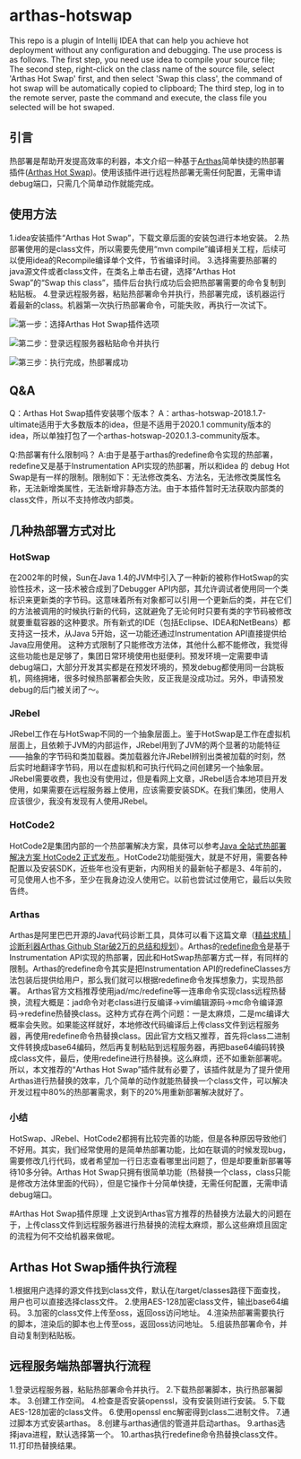 # arthas-hotswap
This repo is a plugin of Intellij IDEA that can help you achieve hot deployment without any configuration and debugging. The use process is as follows. The first step, you need use idea to compile your source file; The second step, right-click on the class name of the source file, select 'Arthas Hot Swap' first, and then select 'Swap this class', the command of hot swap will be automatically copied to clipboard; The third step, log in to the remote server, paste the command and execute, the class file you selected will be hot swaped.


## 引言
热部署是帮助开发提高效率的利器，本文介绍一种基于[Arthas](https://github.com/alibaba/arthas)简单快捷的热部署插件([Arthas Hot Swap](https://github.com/xxxtai/arthas-hotswap))。使用该插件进行远程热部署无需任何配置，无需申请debug端口，只需几个简单动作就能完成。
## 使用方法
1.idea安装插件“Arthas Hot Swap”，下载文章后面的安装包进行本地安装。
2.热部署使用的是class文件，所以需要先使用“mvn compile”编译相关工程，后续可以使用idea的Recompile编译单个文件，节省编译时间。
3.选择需要热部署的java源文件或者class文件，在类名上单击右键，选择“Arthas Hot Swap”的“Swap this class”，插件后台执行成功后会把热部署需要的命令复制到粘贴板。
4.登录远程服务器，粘贴热部署命令并执行，热部署完成，该机器运行着最新的class。机器第一次执行热部署命令，可能失败，再执行一次试下。

![第一步：选择Arthas Hot Swap插件选项](https://ata2-img.oss-cn-zhangjiakou.aliyuncs.com/bc6b14b1a24226f83ca019b43d1c986b.png)

![第二步：登录远程服务器粘贴命令并执行](https://ata2-img.oss-cn-zhangjiakou.aliyuncs.com/8cf9c577d28104b75df6804183d8d0c9.png)

![第三步：执行完成，热部署成功](https://ata2-img.oss-cn-zhangjiakou.aliyuncs.com/ff42a488e0a3c2c7aee5e0d1874fadea.png)

## Q&A
Q：Arthas Hot Swap插件安装哪个版本？
A：arthas-hotswap-2018.1.7-ultimate适用于大多数版本的idea，但是不适用于2020.1 community版本的idea，所以单独打包了一个arthas-hotswap-2020.1.3-community版本。

Q:热部署有什么限制吗？
A:由于是基于arthas的redefine命令实现的热部署，redefine又是基于Instrumentation API实现的热部署，所以和idea 的 debug Hot Swap是有一样的限制。限制如下：无法修改类名、方法名，无法修改类属性名称，无法新增类属性，无法新增非静态方法。由于本插件暂时无法获取内部类的class文件，所以不支持修改内部类。

## 几种热部署方式对比
### HotSwap
在2002年的时候，Sun在Java 1.4的JVM中引入了一种新的被称作HotSwap的实验性技术，这一技术被合成到了Debugger API内部，其允许调试者使用同一个类标识来更新类的字节码。这意味着所有对象都可以引用一个更新后的类，并在它们的方法被调用的时候执行新的代码，这就避免了无论何时只要有类的字节码被修改就要重载容器的这种要求。所有新式的IDE（包括Eclipse、IDEA和NetBeans）都支持这一技术，从Java 5开始，这一功能还通过Instrumentation API直接提供给Java应用使用。
这种方式限制了只能修改方法体，其他什么都不能修改，我觉得这些功能也是足够了，集团日常环境使用也挺便利。预发环境一定需要申请debug端口，大部分开发其实都是在预发环境的，预发debug都使用同一台跳板机，网络拥堵，很多时候热部署都会失败，反正我是没成功过。另外，申请预发debug的后门被关闭了～。
### JRebel
JRebel工作在与HotSwap不同的一个抽象层面上。鉴于HotSwap是工作在虚拟机层面上，且依赖于JVM的内部运作，JRebel用到了JVM的两个显著的功能特征——抽象的字节码和类加载器。类加载器允许JRebel辨别出类被加载的时刻，然后实时地翻译字节码，用以在虚拟机和可执行代码之间创建另一个抽象层。
JRebel需要收费，我也没有使用过，但是看网上文章，JRebel适合本地项目开发使用，如果需要在远程服务器上使用，应该需要安装SDK。在我们集团，使用人应该很少，我没有发现有人使用JRebel。
### HotCode2
HotCode2是集团内部的一个热部署解决方案，具体可以参考[Java 全站式热部署解决方案 HotCode2 正式发布
](https://www.atatech.org/articles/30561?spm=ata.13269325.0.0.346d49faGfTpH7)。HotCode2功能挺强大，就是不好用，需要各种配置以及安装SDK，近些年也没有更新，内网相关的最新帖子都是3、4年前的，可见使用人也不多，至少在我身边没人使用它。以前也尝试过使用它，最后以失败告终。
### Arthas
Arthas是阿里巴巴开源的Java代码诊断工具，具体可以看下这篇文章（[精益求精 | 诊断利器Arthas Github Star破2万的总结和规划](https://www.atatech.org/articles/171527?spm=ata.13269325.0.0.4e6049faTYvnbu)）。Arthas的[redefine命令](https://alibaba.github.io/arthas/redefine.html)是基于Instrumentation API实现的热部署，因此和HotSwap热部署方式一样，有同样的限制。Arthas的redefine命令其实是把Instrumentation API的redefineClasses方法包装后提供给用户，那么我们就可以根据redefine命令发挥想象力，实现热部署。
Arthas官方文档推荐使用jad/mc/redefine等一连串命令实现class远程热替换，流程大概是：jad命令对老class进行反编译->vim编辑源码->mc命令编译源码->redefine热替换class。这种方式存在两个问题：一是太麻烦，二是mc编译大概率会失败。如果能这样就好，本地修改代码编译后上传class文件到远程服务器，再使用redefine命令热替换class。因此官方文档又推荐，首先将class二进制文件转换成base64编码，然后再复制粘贴到远程服务器，再把base64编码转换成class文件，最后，使用redefine进行热替换。这么麻烦，还不如重新部署呢。
所以，本文推荐的“Arthas Hot Swap”插件就有必要了，该插件就是为了提升使用Arthas进行热替换的效率，几个简单的动作就能热替换一个class文件，可以解决开发过程中80%的热部署需求，剩下的20%用重新部署解决就好了。
### 小结
HotSwap、JRebel、HotCode2都拥有比较完善的功能，但是各种原因导致他们不好用。其实，我们经常使用的是简单热部署功能，比如在联调的时候发现bug，需要修改几行代码，或者希望加一行日志查看哪里出问题了，但是却要重新部署等待10多分钟。Arthas Hot Swap只拥有很简单功能（热替换一个class，class只能是修改方法体里面的代码），但是它操作十分简单快捷，无需任何配置，无需申请debug端口。

#Arthas Hot Swap插件原理
上文说到Arthas官方推荐的热替换方法最大的问题在于，上传class文件到远程服务器进行热替换的流程太麻烦，那么这些麻烦且固定的流程为何不交给机器来做呢。

## Arthas Hot Swap插件执行流程
1.根据用户选择的源文件找到class文件，默认在/target/classes路径下面查找，用户也可以直接选择class文件。
2.使用AES-128加密class文件，输出base64编码。
3.加密的class文件上传至oss，返回oss访问地址。
4.渲染热部署需要执行的脚本，渲染后的脚本也上传至oss，返回oss访问地址。
5.组装热部署命令，并自动复制到粘贴板。

## 远程服务端热部署执行流程
1.登录远程服务器，粘贴热部署命令并执行。
2.下载热部署脚本，执行热部署脚本。
3.创建工作空间。
4.检查是否安装openssl，没有安装则进行安装。
5.下载AES-128加密的class文件。
6.使用openssl enc解密得到class二进制文件。
7.通过脚本方式安装arthas。
8.创建与arthas通信的管道并启动arthas。
9.arthas选择java进程，默认选择第一个。
10.arthas执行redefine命令热替换class文件。
11.打印热替换结果。
